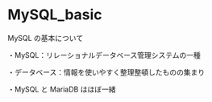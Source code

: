 # MySQL_basic
MySQL の基本について

・MySQL：リレーショナルデータベース管理システムの一種

・データベース：情報を使いやすく整理整頓したものの集まり

・MySQL と MariaDB はほぼ一緒